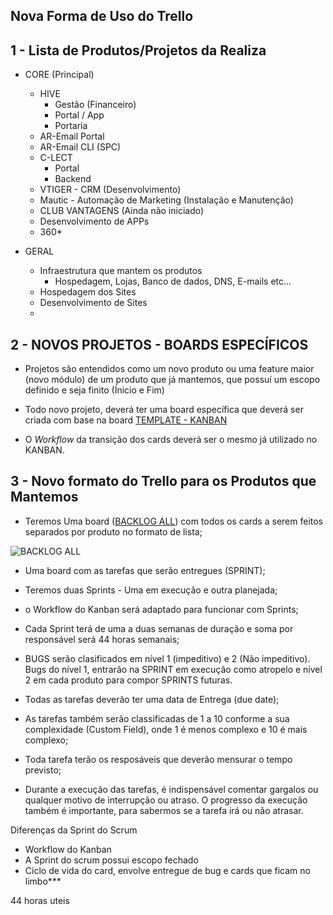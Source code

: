## Nova Forma de Uso do Trello

## 1 - Lista de Produtos/Projetos da Realiza

- CORE (Principal)
  - HIVE
    - Gestão (Financeiro)
    - Portal / App
    - Portaria
  - AR-Email Portal
  - AR-Email CLI (SPC)
  - C-LECT
    - Portal
    - Backend
  - VTIGER - CRM (Desenvolvimento)
  - Mautic - Automação de Marketing (Instalação e Manutenção)
  - CLUB VANTAGENS (Ainda não iniciado)
  - Desenvolvimento de APPs
  - 360*

- GERAL
  - Infraestrutura que mantem os produtos
    - Hospedagem, Lojas, Banco de dados, DNS, E-mails etc...
  - Hospedagem dos Sites
  - Desenvolvimento de Sites
  - 

## 2 - NOVOS PROJETOS - BOARDS ESPECÍFICOS

- Projetos são entendidos como um novo produto ou uma feature maior (novo módulo) de um produto que já mantemos, que possuí um escopo definido e seja finito (Ínicio e Fim)

- Todo novo projeto, deverá ter uma board específica que deverá ser criada com base na board [TEMPLATE - KANBAN](https://trello.com/b/XFgnphqr/template-kanban)

- O *Workflow* da transição dos cards deverá ser o mesmo já utilizado no KANBAN.


## 3 - Novo formato do Trello para os Produtos que Mantemos 

- Teremos Uma board ([BACKLOG ALL](https://trello.com/b/CnzVGadf/backlog-all)) com todos os cards a serem feitos separados por produto no formato de lista;

![BACKLOG ALL]('./backlog-all-1.png')

- Uma board com as tarefas que serão entregues (SPRINT);
- Teremos duas Sprints - Uma em execução e outra planejada;
- o Workflow do Kanban será adaptado para funcionar com Sprints;
- Cada Sprint terá de uma a duas semanas de duração e soma por responsável será 44 horas semanais;

- BUGS serão clasificados em nível 1 (impeditivo) e 2 (Não impeditivo). Bugs do nível 1, entrarão na SPRINT em execução como atropelo e nível 2 em cada produto para compor SPRINTS futuras.

- Todas as tarefas deverão ter uma data de Entrega (due date);
- As tarefas também serão classificadas de 1 a 10 conforme a sua complexidade (Custom Field), onde 1 é menos complexo e 10 é mais complexo;
- Toda tarefa terão os resposáveis que deverão mensurar o tempo previsto;
- Durante a execução das tarefas, é indispensável comentar gargalos ou qualquer motivo de interrupção ou atraso. O progresso da execução também é importante, para sabermos se a tarefa irá ou não atrasar.

Diferenças da Sprint do Scrum
- Workflow do Kanban 
- A Sprint do scrum possui escopo fechado
- Ciclo de vida do card, envolve entregue de bug e cards que ficam no limbo***

44 horas uteis